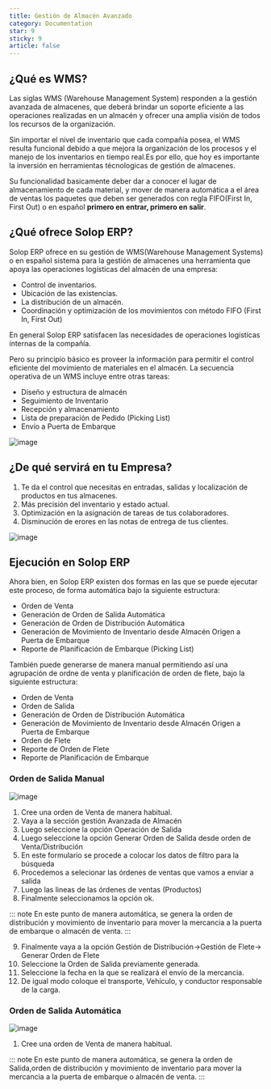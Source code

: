 ```yaml
---
title: Gestión de Almacén Avanzado
category: Documentation
star: 9
sticky: 9
article: false
---
```


## ¿Qué es WMS?

Las siglas WMS (Warehouse Management System) responden a la gestión avanzada de almacenes, que deberá brindar un soporte eficiente a las operaciones realizadas en un almacén y ofrecer una amplia visión de todos los recursos de la organización.

Sin importar el nivel de inventario que cada compañía posea, el WMS resulta funcional debido a que mejora la organización de los procesos y el manejo de los inventarios en tiempo real.Es por ello, que hoy es importante la inversión en herramientas técnologicas de gestión de almacenes.

Su funcionalidad basicamente deber dar a conocer el lugar de almacenamiento de cada material, y mover de manera automática a el área de ventas los paquetes que deben ser generados con regla FIFO(First In, First Out) o en español **primero en entrar, primero en salir**.

## ¿Qué ofrece Solop ERP?

Solop ERP ofrece en su gestión de WMS(Warehouse Management Systems) o en español sistema para la gestión de almacenes una herramienta que apoya  las operaciones logísticas del almacén de una empresa:

- Control de inventarios.
- Ubicación de las existencias.
- La distribución de un almacén.
- Coordinación y optimización de los movimientos con método FIFO (First In, First Out)

En general Solop ERP satisfacen las necesidades de operaciones logísticas internas de la compañía.

Pero su principio básico es proveer la información para permitir el control eficiente del movimiento de materiales en el almacén. La secuencia operativa de un WMS incluye entre otras tareas:

- Diseño y estructura de almacén
- Seguimiento de Inventario
- Recepción y almacenamiento
- Lista de preparación de Pedido (Picking List)
- Envío a Puerta de Embarque

![image](https://github.com/erpcya/docs/assets/9578152/80054ea0-78c6-4706-b485-b4f4a3c7a177)


## ¿De qué servirá en tu Empresa?

1. Te da el control que necesitas en entradas, salidas y localización de productos en tus almacenes.
2. Más precisión del inventario y estado actual.
3. Optimización en la asignación de tareas de tus colaboradores.
4. Disminución de erores en las notas de entrega de tus clientes.
   
![image](https://github.com/erpcya/docs/assets/9578152/891618f6-428d-4aa9-ae2a-4c516f0e7c63)


##  Ejecución en Solop ERP

Ahora bien, en Solop ERP existen dos formas en las que se puede ejecutar este proceso, de forma automática bajo la siguiente estructura:

- Orden de Venta
- Generación de Orden de Salida Automática
- Generación de Orden de Distribución Automática
- Generación de Movimiento de Inventario desde Almacén Origen a Puerta de Embarque
- Reporte de Planificación de Embarque (Picking List)

También puede generarse de manera manual permitiendo así una agrupación de ordne de venta y planificación de orden de flete, bajo la siguiente estructura:

- Orden de Venta
- Orden de Salida
- Generación de Orden de Distribución Automática
- Generación de Movimiento de Inventario desde Almacén Origen a Puerta de Embarque
- Orden de Flete
- Reporte de Orden de Flete
- Reporte de Planificación de Embarque

###  Orden de Salida Manual

![image](https://github.com/erpcya/docs/assets/9578152/e3676964-a07c-4dc9-843b-a0627013b290)

1. Cree una orden de Venta de manera habitual. 
2. Vaya a la sección gestión Avanzada de Almacén
3. Luego seleccione la opción Operación de Salida   
4. Luego seleccione la opción Generar Orden de Salida desde orden de Venta/Distribución   
5. En este formulario se procede a colocar los datos de filtro para la búsqueda
6. Procedemos a selecionar las órdenes de ventas que vamos a enviar a salida
7. Luego las lineas de las órdenes de ventas (Productos)
8. Finalmente seleccionamos la opción ok.

::: note
En este punto de manera automática, se genera la orden de distribución y movimiento de inventario para mover la mercancia a la puerta de embarque o almacén de venta.
:::

9. Finalmente vaya a la opción Gestión de Distribución->Gestión de Flete-> Generar Orden de Flete    
10. Seleccione la Orden de Salida previamente generada.
11. Seleccione la fecha en la que se realizará el envío de la mercancia.
12. De igual modo coloque el transporte, Vehículo, y conductor responsable de la carga.

###  Orden de Salida Automática

![image](https://github.com/erpcya/docs/assets/9578152/45d9943b-6e1e-4ab5-813e-453b53f48482)

1. Cree una orden de Venta de manera habitual.

::: note
En este punto de manera automática, se genera la orden de Salida,orden de distribución y movimiento de inventario para mover la mercancia a la puerta de embarque o almacén de venta.
:::


